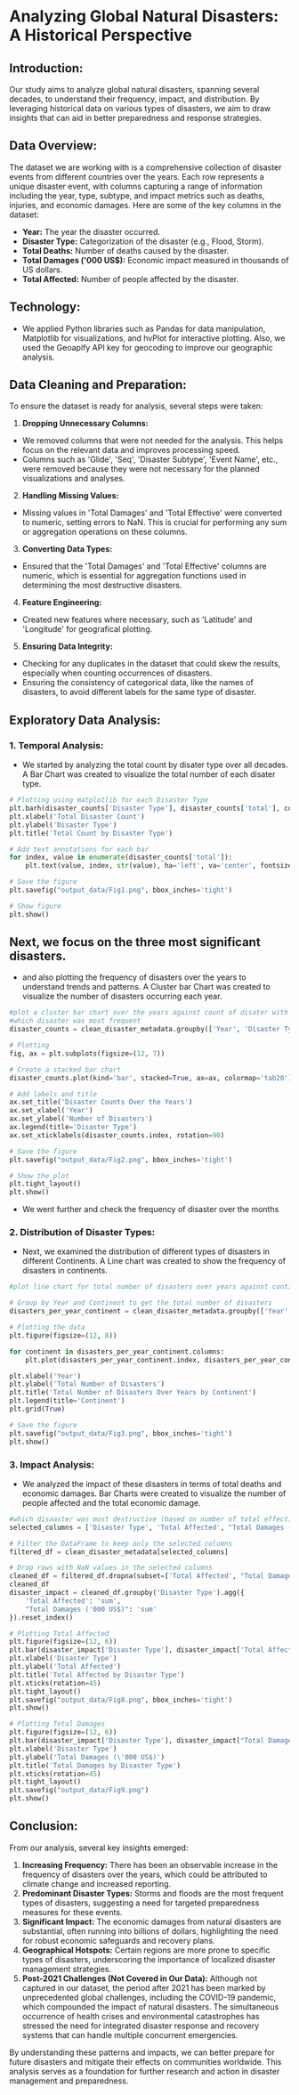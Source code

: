 
# Analyzing Global Natural Disasters: A Historical Perspective


## Introduction:
Our study aims to analyze global natural disasters, spanning several decades, to understand their frequency, impact, and distribution. By leveraging historical data on various types of disasters, we aim to draw insights that can aid in better preparedness and response strategies.

## Data Overview:
The dataset we are working with is a comprehensive collection of disaster events from different countries over the years. Each row represents a unique disaster event, with columns capturing a range of information including the year, type, subtype, and impact metrics such as deaths, injuries, and economic damages. Here are some of the key columns in the dataset:
- **Year:** The year the disaster occurred.
- **Disaster Type:** Categorization of the disaster (e.g., Flood, Storm).
- **Total Deaths:** Number of deaths caused by the disaster.
- **Total Damages ('000 US$):** Economic impact measured in thousands of US dollars.
- **Total Affected:** Number of people affected by the disaster.

## Technology: 
* We applied Python libraries such as Pandas for data manipulation, Matplotlib for visualizations, and hvPlot for interactive plotting. Also, we used the Geoapify API key for geocoding to improve our geographic analysis.

## Data Cleaning and Preparation:
To ensure the dataset is ready for analysis, several steps were taken:
1. **Dropping Unnecessary Columns:** 
* We removed columns that were not needed for the analysis. This helps focus on the relevant data and improves processing speed.
* Columns such as 'Glide', 'Seq', 'Disaster Subtype', 'Event Name', etc., were removed because they were not necessary for the planned visualizations and analyses.

2. **Handling Missing Values:**
* Missing values in 'Total Damages' and 'Total Effective' were converted to numeric, setting errors to NaN. This is crucial for performing any sum or aggregation operations on these columns.

3. **Converting Data Types:** 
* Ensured that the 'Total Damages' and 'Total Effective' columns are numeric, which is essential for aggregation functions used in determining the most destructive disasters.

4. **Feature Engineering:** 
* Created new features where necessary, such as 'Latitude' and 'Longitude' for geografical plotting.

5. **Ensuring Data Integrity:**
* Checking for any duplicates in the dataset that could skew the results, especially when counting occurrences of disasters.
* Ensuring the consistency of categorical data, like the names of disasters, to avoid different labels for the same type of disaster.


## Exploratory Data Analysis:
### 1. Temporal Analysis:
* We started by analyzing the total count by disater type over all decades. A Bar Chart was created to visualize the total number of each disater type.

```python
# Plotting using matplotlib for each Disaster Type
plt.barh(disaster_counts['Disaster Type'], disaster_counts['total'], color=plt.colormaps.get_cmap('viridis')(range(len(disaster_counts))))
plt.xlabel('Total Disaster Count')
plt.ylabel('Disaster Type')
plt.title('Total Count by Disaster Type')

# Add text annotations for each bar
for index, value in enumerate(disaster_counts['total']):
    plt.text(value, index, str(value), ha='left', va='center', fontsize=8)

# Save the figure
plt.savefig("output_data/Fig1.png", bbox_inches='tight')

# Show figure
plt.show()
```

## Next, we focus on the three most significant disasters.

* and also plotting the frequency of disasters over the years to understand trends and patterns. A Cluster bar Chart was created to visualize the number of disasters occurring each year.

```python
#plot a cluster bar chart over the years against count of disater with different colors in each column
#which disaster was most frequent
disaster_counts = clean_disaster_metadata.groupby(['Year', 'Disaster Type']).size().unstack(fill_value=0)

# Plotting
fig, ax = plt.subplots(figsize=(12, 7))

# Create a stacked bar chart
disaster_counts.plot(kind='bar', stacked=True, ax=ax, colormap='tab20')

# Add labels and title
ax.set_title('Disaster Counts Over the Years')
ax.set_xlabel('Year')
ax.set_ylabel('Number of Disasters')
ax.legend(title='Disaster Type')
ax.set_xticklabels(disaster_counts.index, rotation=90)

# Save the figure
plt.savefig("output_data/Fig2.png", bbox_inches='tight')

# Show the plot
plt.tight_layout()
plt.show()
```
* We went further and check the frequency of disaster over the months

### 2. Distribution of Disaster Types:
* Next, we examined the distribution of different types of disasters in different Continents. A Line chart was created to show the frequency of disasters in continents.

```python
#plot line chart for total number of disasters over years against continents

# Group by Year and Continent to get the total number of disasters
disasters_per_year_continent = clean_disaster_metadata.groupby(['Year', 'Continent']).size().unstack(fill_value=0)

# Plotting the data
plt.figure(figsize=(12, 8))

for continent in disasters_per_year_continent.columns:
    plt.plot(disasters_per_year_continent.index, disasters_per_year_continent[continent], label=continent)

plt.xlabel('Year')
plt.ylabel('Total Number of Disasters')
plt.title('Total Number of Disasters Over Years by Continent')
plt.legend(title='Continent')
plt.grid(True)

# Save the figure
plt.savefig("output_data/Fig3.png", bbox_inches='tight')
plt.show()
```

### 3. Impact Analysis:
* We analyzed the impact of these disasters in terms of total deaths and economic damages. Bar Charts were created to visualize the number of people affected and the total economic damage.

```python
#which disaaster was most destructive (based on number of total effective and Total Damages )
selected_columns = ['Disaster Type', 'Total Affected', "Total Damages ('000 US$)"]

# Filter the DataFrame to keep only the selected columns
filtered_df = clean_disaster_metadata[selected_columns]

# Drop rows with NaN values in the selected columns
cleaned_df = filtered_df.dropna(subset=['Total Affected', "Total Damages ('000 US$)"])
cleaned_df
disaster_impact = cleaned_df.groupby('Disaster Type').agg({
    'Total Affected': 'sum',
    "Total Damages ('000 US$)": 'sum'
}).reset_index()

# Plotting Total Affected
plt.figure(figsize=(12, 6))
plt.bar(disaster_impact['Disaster Type'], disaster_impact['Total Affected'], color='blue')
plt.xlabel('Disaster Type')
plt.ylabel('Total Affected')
plt.title('Total Affected by Disaster Type')
plt.xticks(rotation=45)
plt.tight_layout()
plt.savefig("output_data/Fig8.png", bbox_inches='tight')
plt.show()

# Plotting Total Damages
plt.figure(figsize=(12, 6))
plt.bar(disaster_impact['Disaster Type'], disaster_impact["Total Damages ('000 US$)"], color='coral')
plt.xlabel('Disaster Type')
plt.ylabel('Total Damages (\'000 US$)')
plt.title('Total Damages by Disaster Type')
plt.xticks(rotation=45)
plt.tight_layout()
plt.savefig("output_data/Fig9.png")
plt.show()
```

## Conclusion:
From our analysis, several key insights emerged:
1. **Increasing Frequency:** There has been an observable increase in the frequency of disasters over the years, which could be attributed to climate change and increased reporting.
2. **Predominant Disaster Types:** Storms and floods are the most frequent types of disasters, suggesting a need for targeted preparedness measures for these events.
3. **Significant Impact:** The economic damages from natural disasters are substantial, often running into billions of dollars, highlighting the need for robust economic safeguards and recovery plans.
4. **Geographical Hotspots:** Certain regions are more prone to specific types of disasters, underscoring the importance of localized disaster management strategies.
5. **Post-2021 Challenges (Not Covered in Our Data):** Although not captured in our dataset, the period after 2021 has been marked by unprecedented global challenges, including the COVID-19 pandemic, which compounded the impact of natural disasters. The simultaneous occurrence of health crises and environmental catastrophes has stressed the need for integrated disaster response and recovery systems that can handle multiple concurrent emergencies.

By understanding these patterns and impacts, we can better prepare for future disasters and mitigate their effects on communities worldwide. This analysis serves as a foundation for further research and action in disaster management and preparedness.


